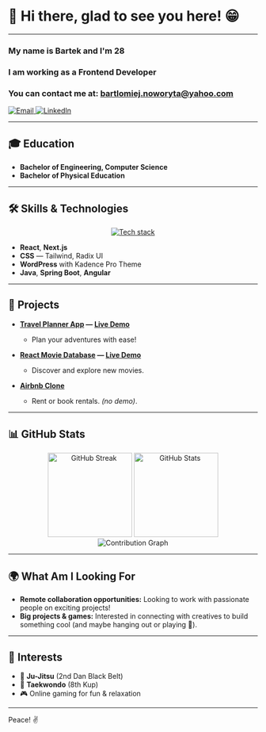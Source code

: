 # 👋 Hi there, glad to see you here! 😁

---

### My name is **Bartek** and I'm **28**
### I am working as a **Frontend Developer**
### You can contact me at: **bartlomiej.noworyta@yahoo.com**
<p align="left">
<!-- <img src="https://img.shields.io/badge/🕔_timezone-Europe%2FWarsaw-blue?logo=clock" alt="Timezone" /> -->
<!-- <img src="https://komarev.com/ghpvc/?username=B4JD1K&label=🕵️%20Profile%20views%20&color=0e75b6&style=flat" alt="Profile Views" /> -->
<!-- <img src="https://img.shields.io/badge/status-online-brightgreen?style=flat" alt="Online Status" /> -->
<!-- <img src="https://img.shields.io/badge/Currently-Coding-blue?logo=github" alt="Currently Coding" /> -->
<!-- <img src="https://img.shields.io/github/last-commit/B4JD1K/travel-planner?style=flat-square" alt="Last Commit"/> -->
  <a href="mailto:bartlomiej.noworyta@yahoo.com">
    <img src="https://img.shields.io/badge/Email-bartlomiej.noworyta%40yahoo.com-blue?logo=gmail&logoColor=white" alt="Email" />
  </a>
  <a href="https://www.linkedin.com/in/noworyta-bartlomiej" target="_blank">
    <img src="https://img.shields.io/badge/LinkedIn-noworyta--bartlomiej-blue?logo=linkedin&logoColor=white" alt="LinkedIn" />
  </a>  
</p>

---

## 🎓 Education
- **Bachelor of Engineering, Computer Science**
- **Bachelor of Physical Education**

---

## 🛠️ Skills & Technologies

<p align="middle">
  <a href="https://skillicons.dev">
    <img src="https://skillicons.dev/icons?i=react,nextjs,typescript,javascript,html,css,tailwind,wordpress,linux,git,java,spring,angular" alt="Tech stack" />
  </a>
  <br/>
</p>
<!-- <p align="center"> -->
<!--   <img src="https://github-readme-stats.vercel.app/api/top-langs?username=B4JD1K&layout=compact&theme=react" alt="Top Languages" height="180"/> -->
<!--   <img src="https://github-profile-trophy.vercel.app/?username=B4JD1K&theme=onestar&no-frame=true" alt="GitHub Profile Trophy"/> -->
<!-- </p> -->


- **React**, **Next.js**
- **CSS** — Tailwind, Radix UI
- **WordPress** with Kadence Pro Theme
- **Java**, **Spring Boot**, **Angular**

---

## 🚀 Projects

- **[Travel Planner App](https://github.com/B4JD1K/travel-planner) — [Live Demo](https://travel-planner.bn000.shop)**
  - Plan your adventures with ease!

- **[React Movie Database](https://github.com/B4JD1K/React-Movie-Database) — [Live Demo](https://b4-react-movie-database.netlify.app/)**
  - Discover and explore new movies.

- **[Airbnb Clone](https://github.com/B4JD1K/airbnb-clone)**
  - Rent or book rentals. _(no demo)_.

---

## 📊 GitHub Stats

<p align="middle">
  <img src="https://github-readme-streak-stats.herokuapp.com/?user=B4JD1K&theme=react&date_format=j%20M%5B%20Y%5D&ring=fb8c00&fire=fb8c00" alt="GitHub Streak" height="170"/>
  <img src="https://github-readme-stats.vercel.app/api?username=B4JD1K&show_icons=true&theme=react&hide=contribs" alt="GitHub Stats" height="170"/>
  <br/>
  <img src="https://github-readme-activity-graph.vercel.app/graph?username=B4JD1K&theme=github-compact&custom_title=Contribution%20Graph%20of%20B4JD1K&hide_border=false&radius=8" alt="Contribution Graph"/>
</p>

---

## 🌍 What Am I Looking For

- **Remote collaboration opportunities:** Looking to work with passionate people on exciting projects!
- **Big projects & games:** Interested in connecting with creatives to build something cool (and maybe hanging out or playing 🎱).

---

## 🤯 Interests

- 🥋 **Ju-Jitsu** (2nd Dan Black Belt)
- 🥋 **Taekwondo** (8th Kup)
- 🎮 Online gaming for fun & relaxation

---

Peace! ✌️
